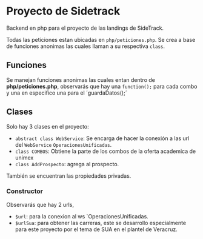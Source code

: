 # Proyecto de Sidetrack

Backend en php para el proyecto de las landings de SideTrack.

Todas las peticiones estan ubicadas en `php/peticiones.php`. Se crea a base de funciones anonimas las cuales llaman a su respectiva `class`.

## Funciones
Se manejan funciones anonimas las cuales entan dentro de **php/peticiones.php**, observarás que hay una `function();` para cada combo y una en especifico una para el ´guardaDatos();´

## Clases
Solo hay 3 clases en el proyecto:
- `abstract class WebService`: Se encarga de hacer la conexión a las url del `WebService` `OperacionesUnificadas`. 
- `class COMBOS`: Obtiene la parte de los combos de la oferta academica de unimex
- `class AddProspecto`: agrega al prospecto.

También se encuentran las propiedades privadas.

### Constructor
Observarás que hay 2 urls, 
- `$url`: para la conexion al ws `OperacionesUnificadas.
- `$urlSua`: para obtener las carreras, este se desarrollo especialmente para este proyecto por el tema de SUA en el plantel de Veracruz.